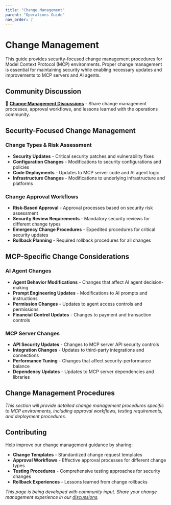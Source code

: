```yaml
---
title: "Change Management"
parent: "Operations Guide"
nav_order: 7
---
```


# Change Management

This guide provides security-focused change management procedures for Model Context Protocol (MCP) environments. Proper change management is essential for maintaining security while enabling necessary updates and improvements to MCP servers and AI agents.

## Community Discussion

💬 **[Change Management Discussions](https://github.com/orgs/ModelContextProtocol-Security/discussions)** - Share change management processes, approval workflows, and lessons learned with the operations community.

## Security-Focused Change Management

### Change Types & Risk Assessment
- **Security Updates** - Critical security patches and vulnerability fixes
- **Configuration Changes** - Modifications to security configurations and policies
- **Code Deployments** - Updates to MCP server code and AI agent logic
- **Infrastructure Changes** - Modifications to underlying infrastructure and platforms

### Change Approval Workflows
- **Risk-Based Approval** - Approval processes based on security risk assessment
- **Security Review Requirements** - Mandatory security reviews for different change types
- **Emergency Change Procedures** - Expedited procedures for critical security updates
- **Rollback Planning** - Required rollback procedures for all changes

## MCP-Specific Change Considerations

### AI Agent Changes
- **Agent Behavior Modifications** - Changes that affect AI agent decision-making
- **Prompt Engineering Updates** - Modifications to AI prompts and instructions
- **Permission Changes** - Updates to agent access controls and permissions
- **Financial Control Updates** - Changes to payment and transaction controls

### MCP Server Changes
- **API Security Updates** - Changes to MCP server API security controls
- **Integration Changes** - Updates to third-party integrations and connections
- **Performance Tuning** - Changes that affect security-performance balance
- **Dependency Updates** - Updates to MCP server dependencies and libraries

## Change Management Procedures

*This section will provide detailed change management procedures specific to MCP environments, including approval workflows, testing requirements, and deployment procedures.*

## Contributing

Help improve our change management guidance by sharing:
- **Change Templates** - Standardized change request templates
- **Approval Workflows** - Effective approval processes for different change types
- **Testing Procedures** - Comprehensive testing approaches for security changes
- **Rollback Experiences** - Lessons learned from change rollbacks

*This page is being developed with community input. Share your change management experience in our [discussions](https://github.com/orgs/ModelContextProtocol-Security/discussions).*
